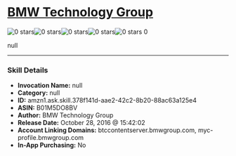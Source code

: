 # [BMW Technology Group](http://alexa.amazon.com/#skills/amzn1.ask.skill.378f141d-aae2-42c2-8b20-88ac63a125e4)
![0 stars](../../images/ic_star_border_black_18dp_1x.png)![0 stars](../../images/ic_star_border_black_18dp_1x.png)![0 stars](../../images/ic_star_border_black_18dp_1x.png)![0 stars](../../images/ic_star_border_black_18dp_1x.png)![0 stars](../../images/ic_star_border_black_18dp_1x.png) 0

null

***

### Skill Details

* **Invocation Name:** null
* **Category:** null
* **ID:** amzn1.ask.skill.378f141d-aae2-42c2-8b20-88ac63a125e4
* **ASIN:** B01M5DO8BV
* **Author:** BMW Technology Group
* **Release Date:** October 28, 2016 @ 15:42:02
* **Account Linking Domains:** btccontentserver.bmwgroup.com, myc-profile.bmwgroup.com
* **In-App Purchasing:** No
